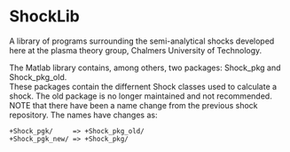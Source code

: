 # ShockLib
A library of programs surrounding the semi-analytical shocks developed here at the plasma theory group, Chalmers University of Technology.

The Matlab library contains, among others, two packages: Shock_pkg and Shock_pkg_old.   
These packages contain the differnent Shock classes used to calculate a shock. The old package is no longer maintained and not recommended.   
NOTE that there have been a name change from the previous shock repository. The names have changes as:
```
+Shock_pgk/     => +Shock_pkg_old/   
+Shock_pgk_new/ => +Shock_pkg/
```
